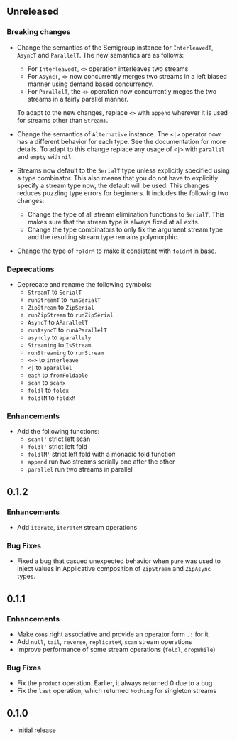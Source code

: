 ## Unreleased

### Breaking changes
* Change the semantics of the Semigroup instance for `InterleavedT`, `AsyncT`
  and `ParallelT`. The new semantics are as follows:
  * For `InterleavedT`, `<>` operation interleaves two streams
  * For `AsyncT`, `<>` now concurrently merges two streams in a left biased
    manner using demand based concurrency.
  * For `ParallelT`, the `<>` operation now concurrently meges the two streams
    in a fairly parallel manner.

  To adapt to the new changes, replace `<>` with `append` wherever it is used
  for streams other than `StreamT`.

* Change the semantics of `Alternative` instance. The `<|>` operator now has a
  different behavior for each type. See the documentation for more details. To
  adapt to this change replace any usage of `<|>` with `parallel` and
  `empty` with `nil`.
* Streams now default to the `SerialT` type unless explicitly specified using a
  type combinator. This also means that you do not have to explicitly specify a
  stream type now, the default will be used. This changes reduces puzzling type
  errors for beginners. It includes the following two changes:
  * Change the type of all stream elimination functions to `SerialT`. This
    makes sure that the stream type is always fixed at all exits.
  * Change the type combinators to only fix the argument stream type and
    the resulting stream type remains polymorphic.
* Change the type of `foldrM` to make it consistent with `foldrM` in base.

### Deprecations
* Deprecate and rename the following symbols:
    * `StreamT` to `SerialT`
    * `runStreamT` to `runSerialT`
    * `ZipStream` to `ZipSerial`
    * `runZipStream` to `runZipSerial`
    * `AsyncT` to `AParallelT`
    * `runAsyncT` to `runAParallelT`
    * `asyncly` to `aparallely`
    * `Streaming` to `IsStream`
    * `runStreaming` to `runStream`
    * `<=>` to `interleave`
    * `<|` to `aparallel`
    * `each` to `fromFoldable`
    * `scan` to `scanx`
    * `foldl` to `foldx`
    * `foldlM` to `foldxM`

### Enhancements
* Add the following functions:
    * `scanl'` strict left scan
    * `foldl'` strict left fold
    * `foldlM'` strict left fold with a monadic fold function
    * `append` run two streams serially one after the other
    * `parallel` run two streams in parallel

## 0.1.2

### Enhancements
* Add `iterate`, `iterateM` stream operations

### Bug Fixes
* Fixed a bug that casued unexpected behavior when `pure` was used to inject
  values in Applicative composition of `ZipStream` and `ZipAsync` types.

## 0.1.1

### Enhancements
* Make `cons` right associative and provide an operator form `.:` for it
* Add `null`, `tail`, `reverse`, `replicateM`, `scan` stream operations
* Improve performance of some stream operations (`foldl`, `dropWhile`)

### Bug Fixes
* Fix the `product` operation. Earlier, it always returned 0 due to a bug
* Fix the `last` operation, which returned `Nothing` for singleton streams

## 0.1.0

* Initial release
